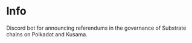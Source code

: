 # Info
Discord bot for announcing referendums in the governance of Substrate chains on Polkadot and Kusama.
